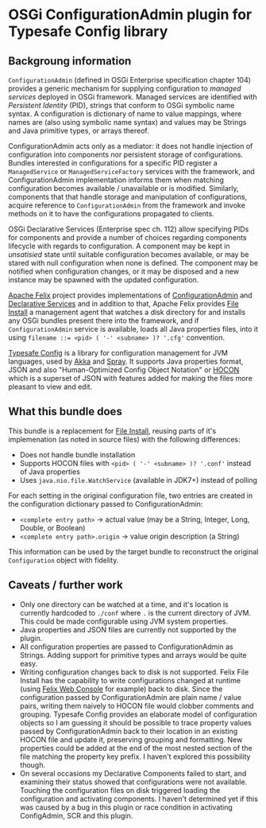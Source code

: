 # OSGi ConfigurationAdmin plugin for Typesafe Config library

## Backgroung information

`ConfigurationAdmin` (defined in OSGi Enterprise specification chapter 104) provides a generic 
mechanism for supplying configuration to _managed services_ deployed in OSGi framework. Managed 
services are identified with _Persistent Identity_ (PID), strings that conform to OSGi symbolic name
syntax. A configuration is dictionary of name to value mappings, where names are (also using 
symbolic name syntax) and values may be Strings and Java primitive types, or arrays thereof.

ConfigurationAdmin acts only as a mediator: it does not handle  injection of configuration into 
components nor persistent storage of configurations. Bundles interested in configurations for a 
specific PID register a `ManagedService` or `ManagedServiceFactory` services with the framework, and 
ConfigurationAdmin implementation informs them when matching configuration becomes available / 
unavailable or is modified. Similarly, components that that handle storage and manipulation of 
configurations, acquire reference to `ConfigurationAdmin` from the framework and invoke methods on
it to have the configurations propagated to clients.

OSGi Declarative Services (Enterprise spec ch. 112) allow specifying PIDs for components and
provide a number of choices regarding components lifecycle with regards to configuration. A 
component may be kept in _unsatisied_ state until suitable configuration becomes available, 
or may be stared with null configuration when none is defined. The component may be notified when 
configuration changes, or it may be disposed and a new instance may be spawned with the updated 
configuration.

[Apache Felix](http://felix.apache.org/) project provides implementations of 
[ConfigurationAdmin](http://felix.apache.org/documentation/subprojects/apache-felix-config-admin.html)
and [Declarative Services](http://felix.apache.org/documentation/subprojects/apache-felix-service-component-runtime.html)
and in addition to that, Apache Felix provides [File Install](http://felix.apache.org/documentation/subprojects/apache-felix-file-install.html)
a management agent that watches a disk directory for and installs any OSGi bundles present there into 
the framework, and if `ConfigurationAdmin` service is available, loads all Java properties files,
into it using `filename ::= <pid> ( '-' <subname> )? '.cfg'` convention.

[Typesafe Config](https://github.com/typesafehub/config) is a library for configuration management
for JVM languages, used by [Akka](http://akka.io/) and [Spray](http://spray.io/). It supports Java
properties format, JSON and also "Human-Optimized Config Object Notation" or 
[HOCON](https://github.com/typesafehub/config/blob/master/HOCON.md) which is a superset of JSON
with features added for making the files more pleasant to view and edit.

## What this bundle does

This bundle is a replacement for
[File Install](http://felix.apache.org/documentation/subprojects/apache-felix-file-install.html), 
reusing parts of it's implemenation (as noted in source files) with the following differences:

   *   Does not handle bundle installation
   *   Supports HOCON files with `<pid> ( '-' <subname> )? '.conf'` instead of Java properties
   *   Uses `java.nio.file.WatchService` (available in JDK7+) instead of polling

For each setting in the original configuration file, two entries are created in the configuration
dictionary passed to ConfigurationAdmin:

   *   `<complete entry path>` -> actual value (may be a String, Integer, Long, Double, or Boolean)
   *   `<complete entry path>.origin` -> value origin description (a String)
   
This information can be used by the target bundle to reconstruct the original `Configuration` object
with fidelity.   

## Caveats / further work

   *   Only one directory can be watched at a time, and it's location is currently hardcoded to 
       `./conf` where `.` is the current directory of JVM. This could be made configurable using
       JVM system properties. 
   *   Java properties and JSON files are currently not supported by the plugin.
   *   All configuration properties are passed to ConfigurationAdmin as Strings. Adding support for 
       primitive types and arrays would be quite easy. 
   *   Writing configuration changes back to disk is not supported. Felix File Install has the 
       capability to write configurations changed at runtime 
       (using [Felix Web Console](http://felix.apache.org/documentation/subprojects/apache-felix-web-console.html) 
       for example) back to disk. Since the configuration passed by ConfigurationAdmin are plain 
       name / value pairs, writing them naively to HOCON file would clobber comments and grouping. 
       Typesafe Config provides an elaborate model of configuration objects so I am guessing it should be
       possible to trace property values passed by ConfigurationAdmin back to their location in an
       existing HOCON file and update it, preserving grouping and formatting. New properties could
       be added at the end of the most nested section of the file matching the property key prefix.
       I haven't explored this possibility though.
   *   On several occasions my Declarative Components failed to start, and examining their status
       showed that configurations were not available. Touching the configuration files on disk
       triggered loading the configuration and activating components. I haven't determined yet
       if this was caused by a bug in this plugin or race condition in activating ConfigAdmin, SCR 
       and this plugin.